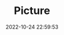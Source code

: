---
weight: 1
images:
- /images/edited/213.jpeg
title: Picture
date: 2022-10-24 22:59:53
tags:
- luminar
- work
---